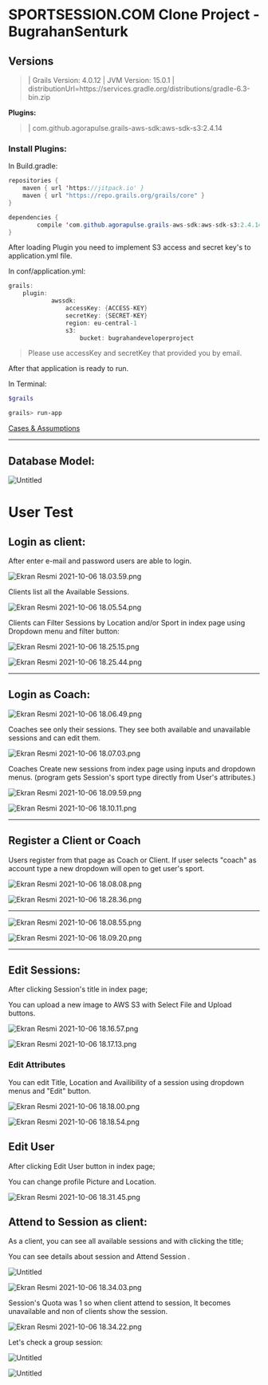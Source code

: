 # SPORTSESSION.COM Clone Project - BugrahanSenturk

## Versions

> | Grails Version: 4.0.12
| JVM Version: 15.0.1
| distributionUrl=https\://services.gradle.org/distributions/gradle-6.3-bin.zip 

**Plugins:**

>| com.github.agorapulse.grails-aws-sdk:aws-sdk-s3:2.4.14 

### Install Plugins:

In Build.gradle:

```java
repositories {
    maven { url 'https://jitpack.io' }
    maven { url "https://repo.grails.org/grails/core" }
}

dependencies {
		compile 'com.github.agorapulse.grails-aws-sdk:aws-sdk-s3:2.4.14'
}
```

After loading Plugin you need to implement S3 access and secret key's to application.yml file.

In conf/application.yml:

```java
grails:
    plugin:
            awssdk:
                accessKey: {ACCESS-KEY}
                secretKey: {SECRET-KEY}
                region: eu-central-1  
                s3:
                    bucket: bugrahandeveloperproject
```

> Please use accessKey and secretKey that provided you by email.
> 

After that application is ready to run.

In Terminal:

```bash
$grails

grails> run-app
```

[Cases & Assumptions](https://www.notion.so/15efe86915d9419fbbe11601944921a0)

---

## Database Model:

![Untitled](readme/Untitled.png)

# User Test

## Login as client:

After enter e-mail and password users are able to login.

![Ekran Resmi 2021-10-06 18.03.59.png](readme/Ekran_Resmi_2021-10-06_18.03.59.png)

Clients list all the Available Sessions.

![Ekran Resmi 2021-10-06 18.05.54.png](readme/Ekran_Resmi_2021-10-06_18.05.54.png)

Clients can Filter Sessions by Location and/or Sport in index page using Dropdown menu and filter button:

![Ekran Resmi 2021-10-06 18.25.15.png](readme/Ekran_Resmi_2021-10-06_18.25.15.png)

![Ekran Resmi 2021-10-06 18.25.44.png](readme/Ekran_Resmi_2021-10-06_18.25.44.png)

---

## Login as Coach:

![Ekran Resmi 2021-10-06 18.06.49.png](readme/Ekran_Resmi_2021-10-06_18.06.49.png)

Coaches see only their sessions. They see both available and unavailable sessions and can edit them.

![Ekran Resmi 2021-10-06 18.07.03.png](readme/Ekran_Resmi_2021-10-06_18.07.03.png)

Coaches Create new sessions from index page using inputs and dropdown menus. (program gets Session's sport type directly from User's attributes.)

![Ekran Resmi 2021-10-06 18.09.59.png](readme/Ekran_Resmi_2021-10-06_18.09.59.png)

![Ekran Resmi 2021-10-06 18.10.11.png](readme/Ekran_Resmi_2021-10-06_18.10.11.png)

---

## Register a Client or Coach

Users register from that page as Coach or Client. If user selects "coach" as account type  a new dropdown will open to get user's sport.

![Ekran Resmi 2021-10-06 18.08.08.png](readme/Ekran_Resmi_2021-10-06_18.08.08.png)

![Ekran Resmi 2021-10-06 18.28.36.png](readme/Ekran_Resmi_2021-10-06_18.28.36.png)

---

![Ekran Resmi 2021-10-06 18.08.55.png](readme/Ekran_Resmi_2021-10-06_18.08.55.png)

![Ekran Resmi 2021-10-06 18.09.20.png](readme/Ekran_Resmi_2021-10-06_18.09.20.png)

---

## Edit Sessions:

After clicking Session's title in index page;

You can upload a new image to AWS S3 with Select File and Upload buttons.

![Ekran Resmi 2021-10-06 18.16.57.png](readme/Ekran_Resmi_2021-10-06_18.16.57.png)

![Ekran Resmi 2021-10-06 18.17.13.png](readme/Ekran_Resmi_2021-10-06_18.17.13.png)

### Edit Attributes

You can edit Title, Location and Availibility of a session using dropdown menus and "Edit" button.

![Ekran Resmi 2021-10-06 18.18.00.png](readme/Ekran_Resmi_2021-10-06_18.18.00.png)

![Ekran Resmi 2021-10-06 18.18.54.png](readme/Ekran_Resmi_2021-10-06_18.18.54.png)

## Edit User

After clicking Edit User button in index page;

You can change profile Picture and Location.

![Ekran Resmi 2021-10-06 18.31.45.png](readme/Ekran_Resmi_2021-10-06_18.31.45.png)

## Attend to Session as client:

As a client, you can see all available sessions and with clicking the title;

You can see details about session and Attend Session . 

![Untitled](readme/Untitled%201.png)

![Ekran Resmi 2021-10-06 18.34.03.png](readme/Ekran_Resmi_2021-10-06_18.34.03.png)

Session's Quota was 1 so when client attend to session, It becomes unavailable and non of clients show the session.

![Ekran Resmi 2021-10-06 18.34.22.png](readme/Ekran_Resmi_2021-10-06_18.34.22.png)

Let's check a group session:

![Untitled](readme/Untitled%202.png)

![Untitled](readme/Untitled%203.png)
